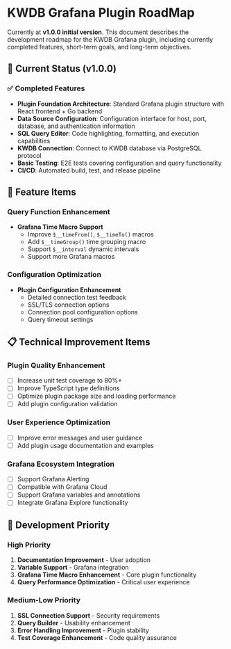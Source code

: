 # KWDB Grafana Plugin RoadMap

Currently at **v1.0.0 initial version**. This document describes the development roadmap for the KWDB Grafana plugin, including currently completed features, short-term goals, and long-term objectives.

## 🎯 Current Status (v1.0.0)

### ✅ Completed Features

- **Plugin Foundation Architecture**: Standard Grafana plugin structure with React frontend + Go backend
- **Data Source Configuration**: Configuration interface for host, port, database, and authentication information
- **SQL Query Editor**: Code highlighting, formatting, and execution capabilities
- **KWDB Connection**: Connect to KWDB database via PostgreSQL protocol
- **Basic Testing**: E2E tests covering configuration and query functionality
- **CI/CD**: Automated build, test, and release pipeline

## 🚀 Feature Items

### Query Function Enhancement

- **Grafana Time Macro Support**
  - Improve `$__timeFrom()`, `$__timeTo()` macros
  - Add `$__timeGroup()` time grouping macro
  - Support `$__interval` dynamic intervals
  - Support more Grafana macros

### Configuration Optimization

- **Plugin Configuration Enhancement**
  - Detailed connection test feedback
  - SSL/TLS connection options
  - Connection pool configuration options
  - Query timeout settings

## 📋 Technical Improvement Items

### Plugin Quality Enhancement

- [ ] Increase unit test coverage to 80%+
- [ ] Improve TypeScript type definitions
- [ ] Optimize plugin package size and loading performance
- [ ] Add plugin configuration validation

### User Experience Optimization

- [ ] Improve error messages and user guidance
- [ ] Add plugin usage documentation and examples

### Grafana Ecosystem Integration

- [ ] Support Grafana Alerting
- [ ] Compatible with Grafana Cloud
- [ ] Support Grafana variables and annotations
- [ ] Integrate Grafana Explore functionality

## 🔧 Development Priority

### High Priority

1. **Documentation Improvement** - User adoption
1. **Variable Support** - Grafana integration
1. **Grafana Time Macro Enhancement** - Core plugin functionality
1. **Query Performance Optimization** - Critical user experience

### Medium-Low Priority

1. **SSL Connection Support** - Security requirements
1. **Query Builder** - Usability enhancement
1. **Error Handling Improvement** - Plugin stability
1. **Test Coverage Enhancement** - Code quality assurance